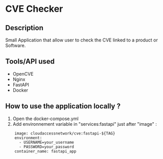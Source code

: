 # CVE Checker

## Description

Small Application that allow user to check the CVE linked to a product or Software.

## Tools/API used

- OpenCVE
- Nginx
- FastAPI
- Docker

## How to use the application locally ?

1. Open the docker-compose.yml
2. Add environnement variable in "services:fastapi" just after "image" :

```
    image: cloudaccessnetwork/cve:fastapi-${TAG}
    environment:
      - USERNAME=your_username
      - PASSWORD=your_password
    container_name: fastapi_app
```
